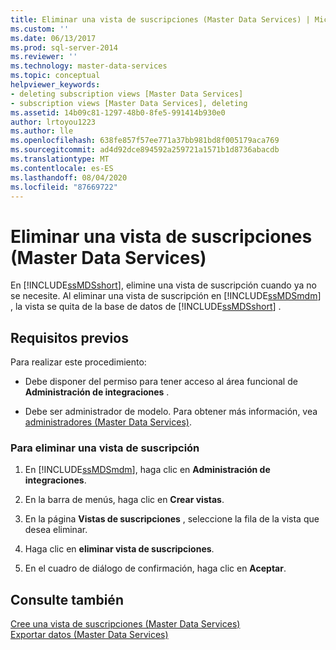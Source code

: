 ```yaml
---
title: Eliminar una vista de suscripciones (Master Data Services) | Microsoft Docs
ms.custom: ''
ms.date: 06/13/2017
ms.prod: sql-server-2014
ms.reviewer: ''
ms.technology: master-data-services
ms.topic: conceptual
helpviewer_keywords:
- deleting subscription views [Master Data Services]
- subscription views [Master Data Services], deleting
ms.assetid: 14b09c81-1297-48b0-8fe5-991414b930e0
author: lrtoyou1223
ms.author: lle
ms.openlocfilehash: 638fe857f57ee771a37bb981bd8f005179aca769
ms.sourcegitcommit: ad4d92dce894592a259721a1571b1d8736abacdb
ms.translationtype: MT
ms.contentlocale: es-ES
ms.lasthandoff: 08/04/2020
ms.locfileid: "87669722"
---
```

# <a name="delete-a-subscription-view-master-data-services"></a>Eliminar una vista de suscripciones (Master Data Services)
  En [!INCLUDE[ssMDSshort](../includes/ssmdsshort-md.md)], elimine una vista de suscripción cuando ya no se necesite. Al eliminar una vista de suscripción en [!INCLUDE[ssMDSmdm](../includes/ssmdsmdm-md.md)] , la vista se quita de la base de datos de [!INCLUDE[ssMDSshort](../includes/ssmdsshort-md.md)] .  
  
## <a name="prerequisites"></a>Requisitos previos  
 Para realizar este procedimiento:  
  
-   Debe disponer del permiso para tener acceso al área funcional de **Administración de integraciones** .  
  
-   Debe ser administrador de modelo. Para obtener más información, vea [administradores &#40;Master Data Services&#41;](administrators-master-data-services.md).  
  
### <a name="to-delete-a-subscription-view"></a>Para eliminar una vista de suscripción  
  
1.  En [!INCLUDE[ssMDSmdm](../includes/ssmdsmdm-md.md)], haga clic en **Administración de integraciones**.  
  
2.  En la barra de menús, haga clic en **Crear vistas**.  
  
3.  En la página **Vistas de suscripciones** , seleccione la fila de la vista que desea eliminar.  
  
4.  Haga clic en **eliminar vista de suscripciones**.  
  
5.  En el cuadro de diálogo de confirmación, haga clic en **Aceptar**.  
  
## <a name="see-also"></a>Consulte también  
 [Cree una vista de suscripciones &#40;Master Data Services&#41;](create-a-subscription-view-to-export-data-master-data-services.md)   
 [Exportar datos &#40;Master Data Services&#41;](overview-exporting-data-master-data-services.md)  
  
  
